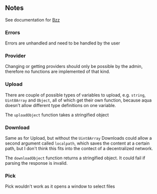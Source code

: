 ## Notes
See documentation for [Bzz](https://web3js.readthedocs.io/en/v1.5.2/web3-bzz.html)

### Errors
Errors are unhandled and need to be handled by the user

### Provider
Changing or getting providers should only be possible by the admin,
therefore no functions are implemented of that kind.

### Upload
There are couple of possible types of variables to upload, e.g. `string`, `Uint8Array` and `Object`, all
of which get their own function, because aqua doesn't allow different type definitions on one variable.

The `uploadObject` function takes a stringified object


### Download
Same as for Upload, but without the `Uint8Array`
Downloads could allow a second argument called `localpath`, which saves the content
at a certain path, but I don't think this fits into the contect of a decentralized network.

The `downloadObject` function returns a stringified object.
It could fail if parsing the response is invalid.

### Pick
Pick wouldn't work as it opens a window to select files
